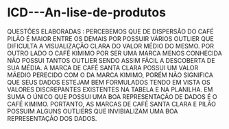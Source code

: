 # ICD---An-lise-de-produtos
QUESTÕES ELABORADAS :
PERCEBEMOS QUE DE DISPERSÃO DO CAFÉ PILÃO É MAIOR ENTRE OS DEMAIS POR POSSUIR VÁRIOS OUTLIER QUE DIFICULTA A VISUALIZAÇÃO CLARA DO VALOR MÉDIO DO MESMO.
POR OUTRO LADO O CAFÉ KIMIMO POR SER UMA MARCA MENOS CONHECIDA NÃO POSSUI TANTOS OUTLIER SENDO ASSIM FÃCIL A DESCOBERTA DE SUA MÉDIA.
A MARCA DE CAFÉ SANTA CLARA POSSUI UM VALOR MÁEDIO PERECIDO COM O DA MARCA KIMIMO, PORÉM NÃO SIGNIFICA QUE SEUS DADOS ESTEJAM BEM FORMULADOS TENDO EM VISTA OS VALORES DISCREPANTES EXISTENTES NA TABELA E NA PLANILHA.
EM SUMA O ÚNICO QUE POSSUI UMA BOA REPRESENTAÇÃO DE DADOS É O CAFÉ KIMIMO. 
PORTANTO, AS MARCAS DE CAFÉ SANTA CLARA E PILÃO POSSUIM ALGUNS OUTLIERS QUE INVIBIALIZAM UMA BOA REPRESENTAÇÃO DOS DADOS.
